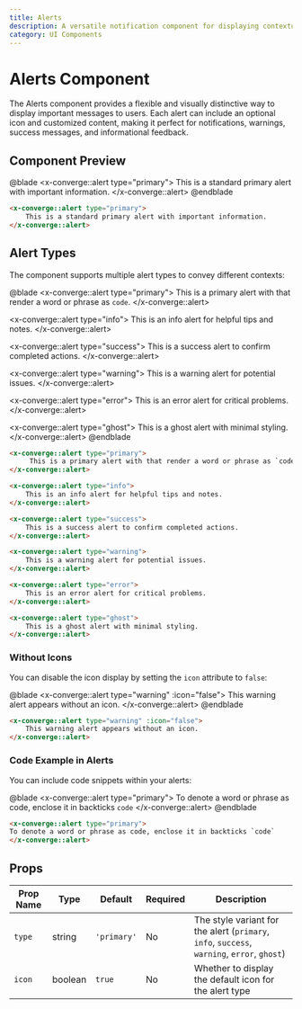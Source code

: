 ```yaml
---
title: Alerts
description: A versatile notification component for displaying contextual messages, warnings, or feedback to users
category: UI Components
---
```


# Alerts Component

The Alerts component provides a flexible and visually distinctive way to display important messages to users. Each alert can include an optional icon and customized content, making it perfect for notifications, warnings, success messages, and informational feedback.

## Component Preview

@blade
<x-converge::alert type="primary">
    This is a standard primary alert with important information.
</x-converge::alert>
@endblade

```html
<x-converge::alert type="primary">
    This is a standard primary alert with important information.
</x-converge::alert>
```

## Alert Types

The component supports multiple alert types to convey different contexts:

@blade
<x-converge::alert type="primary">
    This is a primary alert with that render a word or phrase as `code`.
</x-converge::alert>

<x-converge::alert type="info">
    This is an info alert for helpful tips and notes.
</x-converge::alert>

<x-converge::alert type="success">
    This is a success alert to confirm completed actions.
</x-converge::alert>

<x-converge::alert type="warning">
    This is a warning alert for potential issues.
</x-converge::alert>

<x-converge::alert type="error">
    This is an error alert for critical problems.
</x-converge::alert>

<x-converge::alert type="ghost">
    This is a ghost alert with minimal styling.
</x-converge::alert>
@endblade

```html
<x-converge::alert type="primary">
     This is a primary alert with that render a word or phrase as `code`.
</x-converge::alert>

<x-converge::alert type="info">
    This is an info alert for helpful tips and notes.
</x-converge::alert>

<x-converge::alert type="success">
    This is a success alert to confirm completed actions.
</x-converge::alert>

<x-converge::alert type="warning">
    This is a warning alert for potential issues.
</x-converge::alert>

<x-converge::alert type="error">
    This is an error alert for critical problems.
</x-converge::alert>

<x-converge::alert type="ghost">
    This is a ghost alert with minimal styling.
</x-converge::alert>
```

### Without Icons

You can disable the icon display by setting the `icon` attribute to `false`:

@blade
<x-converge::alert type="warning" :icon="false">
    This warning alert appears without an icon.
</x-converge::alert>
@endblade

```html
<x-converge::alert type="warning" :icon="false">
    This warning alert appears without an icon.
</x-converge::alert>
```

### Code Example in Alerts

You can include code snippets within your alerts:

@blade
<x-converge::alert type="primary">
To denote a word or phrase as code, enclose it in backticks `code`
</x-converge::alert>
@endblade

```html
<x-converge::alert type="primary">
To denote a word or phrase as code, enclose it in backticks `code`
</x-converge::alert>
```

## Props

| Prop Name | Type | Default | Required | Description |
|-----------|------|---------|----------|-------------|
| `type` | string | `'primary'` | No | The style variant for the alert (`primary`, `info`, `success`, `warning`, `error`, `ghost`) |
| `icon` | boolean | `true` | No | Whether to display the default icon for the alert type |
